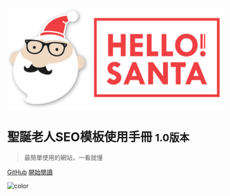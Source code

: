 <!-- _coverpage.md -->

![logo](_image/logo.png)

# 聖誕老人SEO模板使用手冊 <small>1.0版本</small>

> 最簡單使用的網站，一看就懂

[GitHub](https://github.com/HelloSanta/template-docs)
[開始閱讀](#聖誕老人模板使用手冊)

<!-- 背景色 -->
![color](#fafafa)
